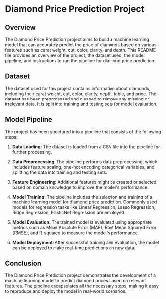 # Diamond Price Prediction Project

## Overview

The Diamond Price Prediction project aims to build a machine learning model that can accurately predict the price of diamonds based on various features such as carat weight, cut, color, clarity, and depth. This README file provides an overview of the project, the dataset used, the model pipeline, and instructions to run the pipeline for diamond price prediction.

## Dataset

The dataset used for this project contains information about diamonds, including their carat weight, cut, color, clarity, depth, table, and price. The dataset has been preprocessed and cleaned to remove any missing or irrelevant data. It is split into training and testing sets for model evaluation.

## Model Pipeline

The project has been structured into a pipeline that consists of the following steps:

1. **Data Loading**: The dataset is loaded from a CSV file into the pipeline for further processing.

2. **Data Preprocessing**: The pipeline performs data preprocessing, which includes feature scaling, one-hot encoding categorical variables, and splitting the data into training and testing sets.

3. **Feature Engineering**: Additional features might be created or selected based on domain knowledge to improve the model's performance.

4. **Model Training**: The pipeline includes the selection and training of a machine learning model for diamond price prediction. Commonly used models for regression tasks like Linear Regression, Lasso Regression, Ridge Regression, ElasticNet Regression are employed.

5. **Model Evaluation**: The trained model is evaluated using appropriate metrics such as Mean Absolute Error (MAE), Root Mean Squared Error (RMSE), and R-squared to measure the model's performance.

6. **Model Deployment**: After successful training and evaluation, the model can be deployed to make real-time predictions on new data.

## Conclusion

The Diamond Price Prediction project demonstrates the development of a machine learning model to predict diamond prices based on relevant features. The pipeline encapsulates all the necessary steps, making it easy to reproduce and deploy the model in real-world scenarios.

